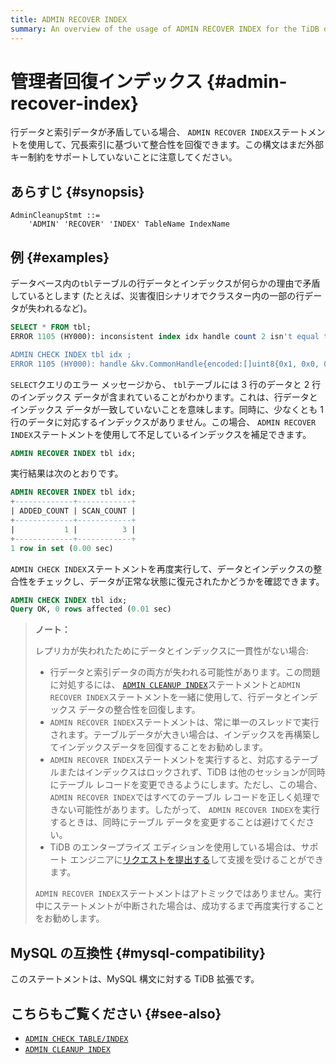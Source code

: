 ```yaml
---
title: ADMIN RECOVER INDEX
summary: An overview of the usage of ADMIN RECOVER INDEX for the TiDB database.
---
```


# 管理者回復インデックス {#admin-recover-index}

行データと索引データが矛盾している場合、 `ADMIN RECOVER INDEX`ステートメントを使用して、冗長索引に基づいて整合性を回復できます。この構文はまだ外部キー制約をサポートしていないことに注意してください。

## あらすじ {#synopsis}

```ebnf+diagram
AdminCleanupStmt ::=
    'ADMIN' 'RECOVER' 'INDEX' TableName IndexName
```

## 例 {#examples}

データベース内の`tbl`テーブルの行データとインデックスが何らかの理由で矛盾しているとします (たとえば、災害復旧シナリオでクラスター内の一部の行データが失われるなど)。

```sql
SELECT * FROM tbl;
ERROR 1105 (HY000): inconsistent index idx handle count 2 isn't equal to value count 3

ADMIN CHECK INDEX tbl idx ;
ERROR 1105 (HY000): handle &kv.CommonHandle{encoded:[]uint8{0x1, 0x0, 0x0, 0x0, 0x0, 0x0, 0x0, 0x0, 0x0, 0xf8}, colEndOffsets:[]uint16{0xa}}, index:types.Datum{k:0x5, decimal:0x0, length:0x0, i:0, collation:"utf8mb4_bin", b:[]uint8{0x0}, x:interface {}(nil)} != record:<nil>
```

`SELECT`クエリのエラー メッセージから、 `tbl`テーブルには 3 行のデータと 2 行のインデックス データが含まれていることがわかります。これは、行データとインデックス データが一致していないことを意味します。同時に、少なくとも 1 行のデータに対応するインデックスがありません。この場合、 `ADMIN RECOVER INDEX`ステートメントを使用して不足しているインデックスを補足できます。

```sql
ADMIN RECOVER INDEX tbl idx;
```

実行結果は次のとおりです。

```sql
ADMIN RECOVER INDEX tbl idx;
+-------------+------------+
| ADDED_COUNT | SCAN_COUNT |
+-------------+------------+
|           1 |          3 |
+-------------+------------+
1 row in set (0.00 sec)
```

`ADMIN CHECK INDEX`ステートメントを再度実行して、データとインデックスの整合性をチェックし、データが正常な状態に復元されたかどうかを確認できます。

```sql
ADMIN CHECK INDEX tbl idx;
Query OK, 0 rows affected (0.01 sec)
```

> **ノート：**
>
> レプリカが失われたためにデータとインデックスに一貫性がない場合:
>
> -   行データと索引データの両方が失われる可能性があります。この問題に対処するには、 [`ADMIN CLEANUP INDEX`](/sql-statements/sql-statement-admin-cleanup.md)ステートメントと`ADMIN RECOVER INDEX`ステートメントを一緒に使用して、行データとインデックス データの整合性を回復します。
> -   `ADMIN RECOVER INDEX`ステートメントは、常に単一のスレッドで実行されます。テーブルデータが大きい場合は、インデックスを再構築してインデックスデータを回復することをお勧めします。
> -   `ADMIN RECOVER INDEX`ステートメントを実行すると、対応するテーブルまたはインデックスはロックされず、TiDB は他のセッションが同時にテーブル レコードを変更できるようにします。ただし、この場合、 `ADMIN RECOVER INDEX`ではすべてのテーブル レコードを正しく処理できない可能性があります。したがって、 `ADMIN RECOVER INDEX`を実行するときは、同時にテーブル データを変更することは避けてください。
> -   TiDB のエンタープライズ エディションを使用している場合は、サポート エンジニアに[リクエストを提出する](https://support.pingcap.com/hc/en-us)して支援を受けることができます。
>
> `ADMIN RECOVER INDEX`ステートメントはアトミックではありません。実行中にステートメントが中断された場合は、成功するまで再度実行することをお勧めします。

## MySQL の互換性 {#mysql-compatibility}

このステートメントは、MySQL 構文に対する TiDB 拡張です。

## こちらもご覧ください {#see-also}

-   [`ADMIN CHECK TABLE/INDEX`](/sql-statements/sql-statement-admin-check-table-index.md)
-   [`ADMIN CLEANUP INDEX`](/sql-statements/sql-statement-admin-cleanup.md)

